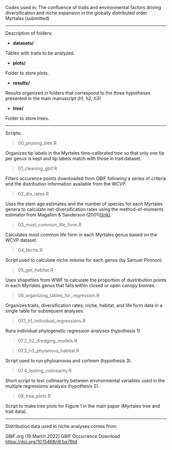 Codes used in: The confluence of traits and environmental factors driving diversification and niche expansion in the globally distributed order Myrtales (submitted)

----
Description of folders: 
 
- **datasets/** 

Tables with traits to be analyzed. 

- **plots/** 

Folder to store plots. 

- **results/** 

Results organized in folders that correspond to the three hypotheses presented in the main manuscript (h1, h2, h3)

- **tree/** 

Folder to store trees.  

----
Scripts:

> 00_pruning_tree.R

Organizes tip labels in the Myrtales time-calibrated tree so that only one tip per genus is kept and tip labels match with those in trait dataset.

> 01_cleaning_gbif.R 

Filters occurence points downloaded from GBIF following a series of criteria and the distribution information available from the WCVP.

> 02_div_rates.R

Uses the stem age estimates and the number of species for each Myrtales genera to calculate net-diversification rates using the method-of-moments estimator from Magallon & Sanderson (2001)[(link)](https://onlinelibrary.wiley.com/doi/abs/10.1111/j.0014-3820.2001.tb00826.x).

> 03_most_common_life_form.R 

Calculates most common life form in each Myrtales genus based on the WCVP dataset.

> 04_Niche.R 

Script used to calculate niche volume for each genus (by Samuel Pironon)

> 05_get_habitat.R 

Uses shapefiles from WWF to calculate the proportion of dustribution points in each Myrtales genus that falls within closed or open canopy biomes.

> 06_organizing_tables_for_regression.R 

Organizes traits, diversification rates, niche, habitat, and life form data in a single table for subsequent analyses.

> 07.1_h1_individual_regressions.R 

Runs individual phylogenetic regression analyses (hypothesis 1)

> 07.2_h2_dredging_models.R 



> 07.3_h3_phylanova_habitat.R 

Script used to run phyloanovas and corhmm (hypothesis 3).

> 07.4_testing_colinearity.R 

Short script to test collinearity between environmental variables used in the multiple regressions analysis (hypothesis 2).

> 08_tree_plots.R 

Script to make tree plots for Figure 1 in the main paper (Myrtales tree and trait data).


----
Distribution data used in niche analyses comes from:

GBIF.org (19 March 2022) GBIF Occurrence Download https://doi.org/10.15468/dl.ba76td
